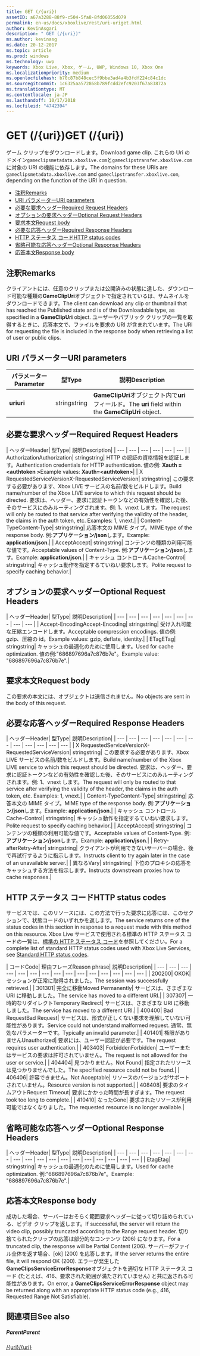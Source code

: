 ```yaml
---
title: GET (/{uri})
assetID: a67a3288-88f9-c504-5fa8-8fd06055d079
permalink: en-us/docs/xboxlive/rest/uri-uriget.html
author: KevinAsgari
description: " GET (/{uri})"
ms.author: kevinasg
ms.date: 20-12-2017
ms.topic: article
ms.prod: windows
ms.technology: uwp
keywords: Xbox Live, Xbox, ゲーム, UWP, Windows 10, Xbox One
ms.localizationpriority: medium
ms.openlocfilehash: b70c87b848cec5f9bbe3ad4a4b3fdf224c84c1dc
ms.sourcegitcommit: 1c6325aa572868b789fcdd2efc9203f67a83872a
ms.translationtype: MT
ms.contentlocale: ja-JP
ms.lasthandoff: 10/17/2018
ms.locfileid: "4742394"
---
```

# <a name="get-uri"></a><span data-ttu-id="ef1d6-104">GET (/{uri})</span><span class="sxs-lookup"><span data-stu-id="ef1d6-104">GET (/{uri})</span></span>
<span data-ttu-id="ef1d6-105">ゲーム クリップをダウンロードします。</span><span class="sxs-lookup"><span data-stu-id="ef1d6-105">Download game clip.</span></span> <span data-ttu-id="ef1d6-106">これらの Uri のドメイン`gameclipsmetadata.xboxlive.com`と`gameclipstransfer.xboxlive.com`に対象の URI の機能に依存します。</span><span class="sxs-lookup"><span data-stu-id="ef1d6-106">The domains for these URIs are `gameclipsmetadata.xboxlive.com` and `gameclipstransfer.xboxlive.com`, depending on the function of the URI in question.</span></span>
 
  * [<span data-ttu-id="ef1d6-107">注釈</span><span class="sxs-lookup"><span data-stu-id="ef1d6-107">Remarks</span></span>](#ID4EX)
  * [<span data-ttu-id="ef1d6-108">URI パラメーター</span><span class="sxs-lookup"><span data-stu-id="ef1d6-108">URI parameters</span></span>](#ID4EDB)
  * [<span data-ttu-id="ef1d6-109">必要な要求ヘッダー</span><span class="sxs-lookup"><span data-stu-id="ef1d6-109">Required Request Headers</span></span>](#ID4EEC)
  * [<span data-ttu-id="ef1d6-110">オプションの要求ヘッダー</span><span class="sxs-lookup"><span data-stu-id="ef1d6-110">Optional Request Headers</span></span>](#ID4EQE)
  * [<span data-ttu-id="ef1d6-111">要求本文</span><span class="sxs-lookup"><span data-stu-id="ef1d6-111">Request body</span></span>](#ID4EZF)
  * [<span data-ttu-id="ef1d6-112">必要な応答ヘッダー</span><span class="sxs-lookup"><span data-stu-id="ef1d6-112">Required Response Headers</span></span>](#ID4EEG)
  * [<span data-ttu-id="ef1d6-113">HTTP ステータス コード</span><span class="sxs-lookup"><span data-stu-id="ef1d6-113">HTTP status codes</span></span>](#ID4EYAAC)
  * [<span data-ttu-id="ef1d6-114">省略可能な応答ヘッダー</span><span class="sxs-lookup"><span data-stu-id="ef1d6-114">Optional Response Headers</span></span>](#ID4EOFAC)
  * [<span data-ttu-id="ef1d6-115">応答本文</span><span class="sxs-lookup"><span data-stu-id="ef1d6-115">Response body</span></span>](#ID4EOGAC)
 
<a id="ID4EX"></a>

 
## <a name="remarks"></a><span data-ttu-id="ef1d6-116">注釈</span><span class="sxs-lookup"><span data-stu-id="ef1d6-116">Remarks</span></span>
 
<span data-ttu-id="ef1d6-117">クライアントには、任意のクリップまたは公開済みの状態に達した、ダウンロード可能な種類の**GameClipUri**オブジェクトで指定されているは、サムネイルをダウンロードできます。</span><span class="sxs-lookup"><span data-stu-id="ef1d6-117">The client can download any clip or thumbnail that has reached the Published state and is of the Downloadable type, as specified in a **GameClipUri** object.</span></span> <span data-ttu-id="ef1d6-118">ユーザーやパブリック クリップの一覧を取得するときに、応答本文で、ファイルを要求の URI が含まれています。</span><span class="sxs-lookup"><span data-stu-id="ef1d6-118">The URI for requesting the file is included in the response body when retrieving a list of user or public clips.</span></span>
  
<a id="ID4EDB"></a>

 
## <a name="uri-parameters"></a><span data-ttu-id="ef1d6-119">URI パラメーター</span><span class="sxs-lookup"><span data-stu-id="ef1d6-119">URI parameters</span></span>
 
| <span data-ttu-id="ef1d6-120">パラメーター</span><span class="sxs-lookup"><span data-stu-id="ef1d6-120">Parameter</span></span>| <span data-ttu-id="ef1d6-121">型</span><span class="sxs-lookup"><span data-stu-id="ef1d6-121">Type</span></span>| <span data-ttu-id="ef1d6-122">説明</span><span class="sxs-lookup"><span data-stu-id="ef1d6-122">Description</span></span>| 
| --- | --- | --- | 
| <b><span data-ttu-id="ef1d6-123">uri</span><span class="sxs-lookup"><span data-stu-id="ef1d6-123">uri</span></span></b>| <span data-ttu-id="ef1d6-124">string</span><span class="sxs-lookup"><span data-stu-id="ef1d6-124">string</span></span>| <span data-ttu-id="ef1d6-125"><b>GameClipUri</b>オブジェクト内で<b>uri</b>フィールド。</span><span class="sxs-lookup"><span data-stu-id="ef1d6-125">The <b>uri</b> field within the <b>GameClipUri</b> object.</span></span>| 
  
<a id="ID4EEC"></a>

 
## <a name="required-request-headers"></a><span data-ttu-id="ef1d6-126">必要な要求ヘッダー</span><span class="sxs-lookup"><span data-stu-id="ef1d6-126">Required Request Headers</span></span>
 
| <span data-ttu-id="ef1d6-127">ヘッダー</span><span class="sxs-lookup"><span data-stu-id="ef1d6-127">Header</span></span>| <span data-ttu-id="ef1d6-128">型</span><span class="sxs-lookup"><span data-stu-id="ef1d6-128">Type</span></span>| <span data-ttu-id="ef1d6-129">説明</span><span class="sxs-lookup"><span data-stu-id="ef1d6-129">Description</span></span>| 
| --- | --- | --- | --- | --- | --- | 
| <span data-ttu-id="ef1d6-130">Authorization</span><span class="sxs-lookup"><span data-stu-id="ef1d6-130">Authorization</span></span>| <span data-ttu-id="ef1d6-131">string</span><span class="sxs-lookup"><span data-stu-id="ef1d6-131">string</span></span>| <span data-ttu-id="ef1d6-132">HTTP の認証の資格情報を認証します。</span><span class="sxs-lookup"><span data-stu-id="ef1d6-132">Authentication credentials for HTTP authentication.</span></span> <span data-ttu-id="ef1d6-133">値の例: <b>Xauth =&lt;authtoken ></b></span><span class="sxs-lookup"><span data-stu-id="ef1d6-133">Example values: <b>Xauth=&lt;authtoken></b></span></span>| 
| <span data-ttu-id="ef1d6-134">X RequestedServiceVersion</span><span class="sxs-lookup"><span data-stu-id="ef1d6-134">X-RequestedServiceVersion</span></span>| <span data-ttu-id="ef1d6-135">string</span><span class="sxs-lookup"><span data-stu-id="ef1d6-135">string</span></span>| <span data-ttu-id="ef1d6-136">この要求する必要があります、Xbox LIVE サービスの名前/数をビルドします。</span><span class="sxs-lookup"><span data-stu-id="ef1d6-136">Build name/number of the Xbox LIVE service to which this request should be directed.</span></span> <span data-ttu-id="ef1d6-137">要求は、ヘッダー、要求に認証トークンなどの有効性を確認した後、そのサービスにのみルーティングされます。例: 1、vnext します。</span><span class="sxs-lookup"><span data-stu-id="ef1d6-137">The request will only be routed to that service after verifying the validity of the header, the claims in the auth token, etc. Examples: 1, vnext.</span></span>| 
| <span data-ttu-id="ef1d6-138">Content-Type</span><span class="sxs-lookup"><span data-stu-id="ef1d6-138">Content-Type</span></span>| <span data-ttu-id="ef1d6-139">string</span><span class="sxs-lookup"><span data-stu-id="ef1d6-139">string</span></span>| <span data-ttu-id="ef1d6-140">応答本文の MIME タイプ。</span><span class="sxs-lookup"><span data-stu-id="ef1d6-140">MIME type of the response body.</span></span> <span data-ttu-id="ef1d6-141">例:<b>アプリケーション/json</b>します。</span><span class="sxs-lookup"><span data-stu-id="ef1d6-141">Example: <b>application/json</b>.</span></span>| 
| <span data-ttu-id="ef1d6-142">Accept</span><span class="sxs-lookup"><span data-stu-id="ef1d6-142">Accept</span></span>| <span data-ttu-id="ef1d6-143">string</span><span class="sxs-lookup"><span data-stu-id="ef1d6-143">string</span></span>| <span data-ttu-id="ef1d6-144">コンテンツの種類の利用可能な値です。</span><span class="sxs-lookup"><span data-stu-id="ef1d6-144">Acceptable values of Content-Type.</span></span> <span data-ttu-id="ef1d6-145">例:<b>アプリケーション/json</b>します。</span><span class="sxs-lookup"><span data-stu-id="ef1d6-145">Example: <b>application/json</b>.</span></span>| 
| <span data-ttu-id="ef1d6-146">キャッシュ コントロール</span><span class="sxs-lookup"><span data-stu-id="ef1d6-146">Cache-Control</span></span>| <span data-ttu-id="ef1d6-147">string</span><span class="sxs-lookup"><span data-stu-id="ef1d6-147">string</span></span>| <span data-ttu-id="ef1d6-148">キャッシュ動作を指定するていねい要求します。</span><span class="sxs-lookup"><span data-stu-id="ef1d6-148">Polite request to specify caching behavior.</span></span>| 
  
<a id="ID4EQE"></a>

 
## <a name="optional-request-headers"></a><span data-ttu-id="ef1d6-149">オプションの要求ヘッダー</span><span class="sxs-lookup"><span data-stu-id="ef1d6-149">Optional Request Headers</span></span>
 
| <span data-ttu-id="ef1d6-150">ヘッダー</span><span class="sxs-lookup"><span data-stu-id="ef1d6-150">Header</span></span>| <span data-ttu-id="ef1d6-151">型</span><span class="sxs-lookup"><span data-stu-id="ef1d6-151">Type</span></span>| <span data-ttu-id="ef1d6-152">説明</span><span class="sxs-lookup"><span data-stu-id="ef1d6-152">Description</span></span>| 
| --- | --- | --- | --- | --- | --- | --- | --- | --- | 
| <span data-ttu-id="ef1d6-153">Accept-Encoding</span><span class="sxs-lookup"><span data-stu-id="ef1d6-153">Accept-Encoding</span></span>| <span data-ttu-id="ef1d6-154">string</span><span class="sxs-lookup"><span data-stu-id="ef1d6-154">string</span></span>| <span data-ttu-id="ef1d6-155">受け入れ可能な圧縮エンコードします。</span><span class="sxs-lookup"><span data-stu-id="ef1d6-155">Acceptable compression encodings.</span></span> <span data-ttu-id="ef1d6-156">値の例: gzip、圧縮の id。</span><span class="sxs-lookup"><span data-stu-id="ef1d6-156">Example values: gzip, deflate, identity.</span></span>| 
| <span data-ttu-id="ef1d6-157">ETag</span><span class="sxs-lookup"><span data-stu-id="ef1d6-157">ETag</span></span>| <span data-ttu-id="ef1d6-158">string</span><span class="sxs-lookup"><span data-stu-id="ef1d6-158">string</span></span>| <span data-ttu-id="ef1d6-159">キャッシュの最適化のために使用します。</span><span class="sxs-lookup"><span data-stu-id="ef1d6-159">Used for cache optimization.</span></span> <span data-ttu-id="ef1d6-160">値の例:"686897696a7c876b7e"。</span><span class="sxs-lookup"><span data-stu-id="ef1d6-160">Example value: "686897696a7c876b7e".</span></span>| 
  
<a id="ID4EZF"></a>

 
## <a name="request-body"></a><span data-ttu-id="ef1d6-161">要求本文</span><span class="sxs-lookup"><span data-stu-id="ef1d6-161">Request body</span></span>
 
<span data-ttu-id="ef1d6-162">この要求の本文には、オブジェクトは送信されません。</span><span class="sxs-lookup"><span data-stu-id="ef1d6-162">No objects are sent in the body of this request.</span></span>
  
<a id="ID4EEG"></a>

 
## <a name="required-response-headers"></a><span data-ttu-id="ef1d6-163">必要な応答ヘッダー</span><span class="sxs-lookup"><span data-stu-id="ef1d6-163">Required Response Headers</span></span>
 
| <span data-ttu-id="ef1d6-164">ヘッダー</span><span class="sxs-lookup"><span data-stu-id="ef1d6-164">Header</span></span>| <span data-ttu-id="ef1d6-165">型</span><span class="sxs-lookup"><span data-stu-id="ef1d6-165">Type</span></span>| <span data-ttu-id="ef1d6-166">説明</span><span class="sxs-lookup"><span data-stu-id="ef1d6-166">Description</span></span>| 
| --- | --- | --- | --- | --- | --- | --- | --- | --- | --- | --- | --- | 
| <span data-ttu-id="ef1d6-167">X RequestedServiceVersion</span><span class="sxs-lookup"><span data-stu-id="ef1d6-167">X-RequestedServiceVersion</span></span>| <span data-ttu-id="ef1d6-168">string</span><span class="sxs-lookup"><span data-stu-id="ef1d6-168">string</span></span>| <span data-ttu-id="ef1d6-169">この要求する必要があります、Xbox LIVE サービスの名前/数をビルドします。</span><span class="sxs-lookup"><span data-stu-id="ef1d6-169">Build name/number of the Xbox LIVE service to which this request should be directed.</span></span> <span data-ttu-id="ef1d6-170">要求は、ヘッダー、要求に認証トークンなどの有効性を確認した後、そのサービスにのみルーティングされます。例: 1、vnext します。</span><span class="sxs-lookup"><span data-stu-id="ef1d6-170">The request will only be routed to that service after verifying the validity of the header, the claims in the auth token, etc. Examples: 1, vnext.</span></span>| 
| <span data-ttu-id="ef1d6-171">Content-Type</span><span class="sxs-lookup"><span data-stu-id="ef1d6-171">Content-Type</span></span>| <span data-ttu-id="ef1d6-172">string</span><span class="sxs-lookup"><span data-stu-id="ef1d6-172">string</span></span>| <span data-ttu-id="ef1d6-173">応答本文の MIME タイプ。</span><span class="sxs-lookup"><span data-stu-id="ef1d6-173">MIME type of the response body.</span></span> <span data-ttu-id="ef1d6-174">例:<b>アプリケーション/json</b>します。</span><span class="sxs-lookup"><span data-stu-id="ef1d6-174">Example: <b>application/json</b>.</span></span>| 
| <span data-ttu-id="ef1d6-175">キャッシュ コントロール</span><span class="sxs-lookup"><span data-stu-id="ef1d6-175">Cache-Control</span></span>| <span data-ttu-id="ef1d6-176">string</span><span class="sxs-lookup"><span data-stu-id="ef1d6-176">string</span></span>| <span data-ttu-id="ef1d6-177">キャッシュ動作を指定するていねい要求します。</span><span class="sxs-lookup"><span data-stu-id="ef1d6-177">Polite request to specify caching behavior.</span></span>| 
| <span data-ttu-id="ef1d6-178">Accept</span><span class="sxs-lookup"><span data-stu-id="ef1d6-178">Accept</span></span>| <span data-ttu-id="ef1d6-179">string</span><span class="sxs-lookup"><span data-stu-id="ef1d6-179">string</span></span>| <span data-ttu-id="ef1d6-180">コンテンツの種類の利用可能な値です。</span><span class="sxs-lookup"><span data-stu-id="ef1d6-180">Acceptable values of Content-Type.</span></span> <span data-ttu-id="ef1d6-181">例:<b>アプリケーション/json</b>します。</span><span class="sxs-lookup"><span data-stu-id="ef1d6-181">Example: <b>application/json</b>.</span></span>| 
| <span data-ttu-id="ef1d6-182">Retry-after</span><span class="sxs-lookup"><span data-stu-id="ef1d6-182">Retry-After</span></span>| <span data-ttu-id="ef1d6-183">string</span><span class="sxs-lookup"><span data-stu-id="ef1d6-183">string</span></span>| <span data-ttu-id="ef1d6-184">クライアントが利用できないサーバーの場合、後で再試行するように指示します。</span><span class="sxs-lookup"><span data-stu-id="ef1d6-184">Instructs client to try again later in the case of an unavailable server.</span></span>| 
| <span data-ttu-id="ef1d6-185">異なる</span><span class="sxs-lookup"><span data-stu-id="ef1d6-185">Vary</span></span>| <span data-ttu-id="ef1d6-186">string</span><span class="sxs-lookup"><span data-stu-id="ef1d6-186">string</span></span>| <span data-ttu-id="ef1d6-187">下位のプロキシの応答をキャッシュする方法を指示します。</span><span class="sxs-lookup"><span data-stu-id="ef1d6-187">Instructs downstream proxies how to cache responses.</span></span>| 
  
<a id="ID4EYAAC"></a>

 
## <a name="http-status-codes"></a><span data-ttu-id="ef1d6-188">HTTP ステータス コード</span><span class="sxs-lookup"><span data-stu-id="ef1d6-188">HTTP status codes</span></span>
 
<span data-ttu-id="ef1d6-189">サービスでは、このリソースには、この方法で行った要求に応答には、このセクションで、状態コードのいずれかを返します。</span><span class="sxs-lookup"><span data-stu-id="ef1d6-189">The service returns one of the status codes in this section in response to a request made with this method on this resource.</span></span> <span data-ttu-id="ef1d6-190">Xbox Live サービスで使用される標準の HTTP ステータス コードの一覧は、[標準の HTTP ステータス コード](../../additional/httpstatuscodes.md)を参照してください。</span><span class="sxs-lookup"><span data-stu-id="ef1d6-190">For a complete list of standard HTTP status codes used with Xbox Live Services, see [Standard HTTP status codes](../../additional/httpstatuscodes.md).</span></span>
 
| <span data-ttu-id="ef1d6-191">コード</span><span class="sxs-lookup"><span data-stu-id="ef1d6-191">Code</span></span>| <span data-ttu-id="ef1d6-192">理由フレーズ</span><span class="sxs-lookup"><span data-stu-id="ef1d6-192">Reason phrase</span></span>| <span data-ttu-id="ef1d6-193">説明</span><span class="sxs-lookup"><span data-stu-id="ef1d6-193">Description</span></span>| 
| --- | --- | --- | --- | --- | --- | --- | --- | --- | --- | --- | --- | --- | --- | --- | 
| <span data-ttu-id="ef1d6-194">200</span><span class="sxs-lookup"><span data-stu-id="ef1d6-194">200</span></span>| <span data-ttu-id="ef1d6-195">OK</span><span class="sxs-lookup"><span data-stu-id="ef1d6-195">OK</span></span>| <span data-ttu-id="ef1d6-196">セッションが正常に取得されました。</span><span class="sxs-lookup"><span data-stu-id="ef1d6-196">The session was successfully retrieved.</span></span>| 
| <span data-ttu-id="ef1d6-197">301</span><span class="sxs-lookup"><span data-stu-id="ef1d6-197">301</span></span>| <span data-ttu-id="ef1d6-198">完全に移動</span><span class="sxs-lookup"><span data-stu-id="ef1d6-198">Moved Permanently</span></span>| <span data-ttu-id="ef1d6-199">サービスは、さまざまな URI に移動しました。</span><span class="sxs-lookup"><span data-stu-id="ef1d6-199">The service has moved to a different URI.</span></span>| 
| <span data-ttu-id="ef1d6-200">307</span><span class="sxs-lookup"><span data-stu-id="ef1d6-200">307</span></span>| <span data-ttu-id="ef1d6-201">一時的なリダイレクト</span><span class="sxs-lookup"><span data-stu-id="ef1d6-201">Temporary Redirect</span></span>| <span data-ttu-id="ef1d6-202">サービスは、さまざまな URI に移動しました。</span><span class="sxs-lookup"><span data-stu-id="ef1d6-202">The service has moved to a different URI.</span></span>| 
| <span data-ttu-id="ef1d6-203">400</span><span class="sxs-lookup"><span data-stu-id="ef1d6-203">400</span></span>| <span data-ttu-id="ef1d6-204">Bad Request</span><span class="sxs-lookup"><span data-stu-id="ef1d6-204">Bad Request</span></span>| <span data-ttu-id="ef1d6-205">サービスは、形式が正しくない要求を理解していない可能性があります。</span><span class="sxs-lookup"><span data-stu-id="ef1d6-205">Service could not understand malformed request.</span></span> <span data-ttu-id="ef1d6-206">通常、無効なパラメーターです。</span><span class="sxs-lookup"><span data-stu-id="ef1d6-206">Typically an invalid parameter.</span></span>| 
| <span data-ttu-id="ef1d6-207">401</span><span class="sxs-lookup"><span data-stu-id="ef1d6-207">401</span></span>| <span data-ttu-id="ef1d6-208">権限がありません</span><span class="sxs-lookup"><span data-stu-id="ef1d6-208">Unauthorized</span></span>| <span data-ttu-id="ef1d6-209">要求には、ユーザー認証が必要です。</span><span class="sxs-lookup"><span data-stu-id="ef1d6-209">The request requires user authentication.</span></span>| 
| <span data-ttu-id="ef1d6-210">403</span><span class="sxs-lookup"><span data-stu-id="ef1d6-210">403</span></span>| <span data-ttu-id="ef1d6-211">Forbidden</span><span class="sxs-lookup"><span data-stu-id="ef1d6-211">Forbidden</span></span>| <span data-ttu-id="ef1d6-212">ユーザーまたはサービスの要求は許可されていません。</span><span class="sxs-lookup"><span data-stu-id="ef1d6-212">The request is not allowed for the user or service.</span></span>| 
| <span data-ttu-id="ef1d6-213">404</span><span class="sxs-lookup"><span data-stu-id="ef1d6-213">404</span></span>| <span data-ttu-id="ef1d6-214">見つかりません。</span><span class="sxs-lookup"><span data-stu-id="ef1d6-214">Not Found</span></span>| <span data-ttu-id="ef1d6-215">指定されたリソースは見つかりませんでした。</span><span class="sxs-lookup"><span data-stu-id="ef1d6-215">The specified resource could not be found.</span></span>| 
| <span data-ttu-id="ef1d6-216">406</span><span class="sxs-lookup"><span data-stu-id="ef1d6-216">406</span></span>| <span data-ttu-id="ef1d6-217">許容できません。</span><span class="sxs-lookup"><span data-stu-id="ef1d6-217">Not Acceptable</span></span>| <span data-ttu-id="ef1d6-218">リソースのバージョンがサポートされていません。</span><span class="sxs-lookup"><span data-stu-id="ef1d6-218">Resource version is not supported.</span></span>| 
| <span data-ttu-id="ef1d6-219">408</span><span class="sxs-lookup"><span data-stu-id="ef1d6-219">408</span></span>| <span data-ttu-id="ef1d6-220">要求のタイムアウト</span><span class="sxs-lookup"><span data-stu-id="ef1d6-220">Request Timeout</span></span>| <span data-ttu-id="ef1d6-221">要求にかかった時間が長すぎます。</span><span class="sxs-lookup"><span data-stu-id="ef1d6-221">The request took too long to complete.</span></span>| 
| <span data-ttu-id="ef1d6-222">410</span><span class="sxs-lookup"><span data-stu-id="ef1d6-222">410</span></span>| <span data-ttu-id="ef1d6-223">なった</span><span class="sxs-lookup"><span data-stu-id="ef1d6-223">Gone</span></span>| <span data-ttu-id="ef1d6-224">要求されたリソースが利用可能ではなくなりました。</span><span class="sxs-lookup"><span data-stu-id="ef1d6-224">The requested resource is no longer available.</span></span>| 
  
<a id="ID4EOFAC"></a>

 
## <a name="optional-response-headers"></a><span data-ttu-id="ef1d6-225">省略可能な応答ヘッダー</span><span class="sxs-lookup"><span data-stu-id="ef1d6-225">Optional Response Headers</span></span>
 
| <span data-ttu-id="ef1d6-226">ヘッダー</span><span class="sxs-lookup"><span data-stu-id="ef1d6-226">Header</span></span>| <span data-ttu-id="ef1d6-227">型</span><span class="sxs-lookup"><span data-stu-id="ef1d6-227">Type</span></span>| <span data-ttu-id="ef1d6-228">説明</span><span class="sxs-lookup"><span data-stu-id="ef1d6-228">Description</span></span>| 
| --- | --- | --- | --- | --- | --- | --- | --- | --- | --- | --- | --- | --- | --- | --- | --- | --- | --- | 
| <span data-ttu-id="ef1d6-229">Etag</span><span class="sxs-lookup"><span data-stu-id="ef1d6-229">Etag</span></span>| <span data-ttu-id="ef1d6-230">string</span><span class="sxs-lookup"><span data-stu-id="ef1d6-230">string</span></span>| <span data-ttu-id="ef1d6-231">キャッシュの最適化のために使用します。</span><span class="sxs-lookup"><span data-stu-id="ef1d6-231">Used for cache optimization.</span></span> <span data-ttu-id="ef1d6-232">例:"686897696a7c876b7e"。</span><span class="sxs-lookup"><span data-stu-id="ef1d6-232">Example: "686897696a7c876b7e".</span></span>| 
  
<a id="ID4EOGAC"></a>

 
## <a name="response-body"></a><span data-ttu-id="ef1d6-233">応答本文</span><span class="sxs-lookup"><span data-stu-id="ef1d6-233">Response body</span></span>
 
<a id="ID4EUGAC"></a>

  
 
<span data-ttu-id="ef1d6-234">成功した場合、サーバーはおそらく範囲要求ヘッダーに従って切り詰められている、ビデオ クリップを返します。</span><span class="sxs-lookup"><span data-stu-id="ef1d6-234">If successful, the server will return the video clip, possibly truncated according to the Range request header.</span></span> <span data-ttu-id="ef1d6-235">切り捨てられたクリップの応答は部分的なコンテンツ (206) になります。</span><span class="sxs-lookup"><span data-stu-id="ef1d6-235">For a truncated clip, the response will be Partial Content (206).</span></span> <span data-ttu-id="ef1d6-236">サーバーがファイル全体を返す場合、[ok] (200) を応答します。</span><span class="sxs-lookup"><span data-stu-id="ef1d6-236">If the server returns the entire file, it will respond OK (200).</span></span> <span data-ttu-id="ef1d6-237">エラーが発生した**GameClipsServiceErrorResponse**オブジェクトを適切な HTTP ステータス コード (たとえば、416、要求された範囲が満たされていません) と共に返される可能性があります。</span><span class="sxs-lookup"><span data-stu-id="ef1d6-237">On error, a **GameClipsServiceErrorResponse** object may be returned along with an appropriate HTTP status code (e.g., 416, Requested Range Not Satisfiable).</span></span>
   
<a id="ID4E4GAC"></a>

 
## <a name="see-also"></a><span data-ttu-id="ef1d6-238">関連項目</span><span class="sxs-lookup"><span data-stu-id="ef1d6-238">See also</span></span>
 
<a id="ID4E6GAC"></a>

 
##### <a name="parent"></a><span data-ttu-id="ef1d6-239">Parent</span><span class="sxs-lookup"><span data-stu-id="ef1d6-239">Parent</span></span> 

[<span data-ttu-id="ef1d6-240">/{uri}</span><span class="sxs-lookup"><span data-stu-id="ef1d6-240">/{uri}</span></span>](uri-uri.md)

   
